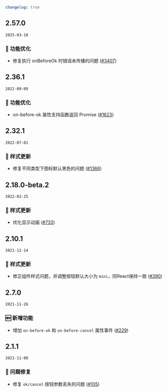 ```yaml
changelog: true
```

## 2.57.0

`2025-03-10`

### 💎 功能优化

- 修复执行 onBeforeOk  时错误未传播的问题 ([#3407](https://github.com/arco-design/arco-design-vue/pull/3407))


## 2.36.1

`2022-09-09`

### 💎 功能优化

- on-before-ok 属性支持函数返回 Promise ([#1623](https://github.com/arco-design/arco-design-vue/pull/1623))


## 2.32.1

`2022-07-01`

### 💅 样式更新

- 修复不同类型下图标默认黑色的问题 ([#1366](https://github.com/arco-design/arco-design-vue/pull/1366))


## 2.18.0-beta.2

`2022-02-25`

### 💅 样式更新

- 优化显示动画 ([#733](https://github.com/arco-design/arco-design-vue/pull/733))


## 2.10.1

`2021-12-14`

### 💅 样式更新

- 修正组件样式问题，并调整按钮默认大小为 `mini`，同React保持一致 ([#390](https://github.com/arco-design/arco-design-vue/pull/390))


## 2.7.0

`2021-11-26`

### 🆕 新增功能

- 增加 `on-before-ok` 和 `on-before-cancel` 属性事件 ([#229](https://github.com/arco-design/arco-design-vue/pull/229))


## 2.1.1

`2021-11-08`

### 🐛 问题修复

- 修复 `ok/cancel` 按钮参数丢失的问题 ([#105](https://github.com/arco-design/arco-design-vue/pull/105))

